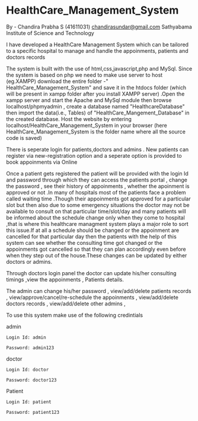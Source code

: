 # HealthCare_Management_System

By - Chandira Prabha S (41611031)
chandirasundar@gmail.com
Sathyabama Institute of Science and Technology


I have developed a HealthCare Management System which can be tailored to a specific hospital to manage and handle the appoinments, patients and doctors records

The system is built with the use of html,css,javascript,php and MySql.
Since the system is based on php we need to make use server to host (eg.XAMPP)
download the entire folder -" HealthCare_Management_System" and save it in the htdocs folder (which will be present in xampp folder after you install XAMPP server)
.Open the xampp server and start the Apache and MySql module then browse localhost/phpmyadmin , create a database named "HealthcareDatabase" then import the data(i.e., Tables)  of "HealthCare_Mangement_Database" in the created database.
Host the website by entering localhost/HealthCare_Management_System in your browser (here HealthCare_Management_System is the folder name where all the source code is saved)

There is seperate login for patients,doctors and admins
. New patients can register via new-registration option and a seperate option is provided to book appoinments via Online

Once a patient gets registered the patient will be provided with the login Id and password
through which they can access the patients portal , change the password 
						       , see their history of appoinments 
						       , whether the apoinment is approved or not .In many of hospitals most of the patients face a problem called waiting time .Though their appoinments got approved for a particular slot but then also due to some emergency situations the doctor may not be available to consult on that particular time/slot/day and many patients will be informed about the schedule change only when they come to hospital ,that is where this healthcare managment system plays a major role to sort this 
issue.If at all a schedule should be changed or the appoinment are cancelled for that particular day then the patients with the help of this system can see whether the 
consulting time got changed or the appoinments got cancelled so that they can plan accordingly even before when they step out of the house.These changes can be updated by either doctors or admins.

Through doctors login panel the doctor can update his/her consulting timings ,view the appoinments
					  , Patients details.

The admin can change his/her password , 
		     view/add/delete patients records , 
                     view/approve/cancel/re-schedule the appoinments , 
		     view/add/delete doctors records , 
          	     view/add/delete other admins , 


To use this system make use of the following credintials

admin

 	Login Id: admin
  
	Password: admin123

doctor

 	Login Id: doctor
  
	Password: doctor123

Patient

	Login Id: patient
 
	Password: patient123
